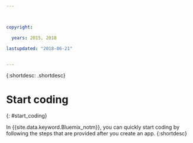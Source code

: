 ```yaml
---



copyright:

  years: 2015, 2018

lastupdated: "2018-06-21"


---
```


{:shortdesc: .shortdesc}

# Start coding
{: #start_coding}

In {{site.data.keyword.Bluemix_notm}}, you can quickly start coding by following the steps that are provided after you create an app.
{:shortdesc}
